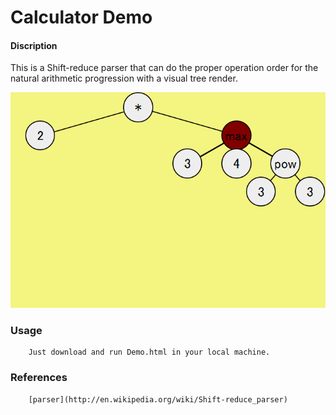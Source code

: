 ﻿Calculator Demo
=============

#### Discription ####
This is a Shift-reduce parser that can do the proper operation order for the natural arithmetic progression with a visual tree render.


![demo](images/snapshot.png?raw=true "Optional Title")

### Usage ###

```
	Just download and run Demo.html in your local machine.
```

### References ###

```
	[parser](http://en.wikipedia.org/wiki/Shift-reduce_parser)
```
	